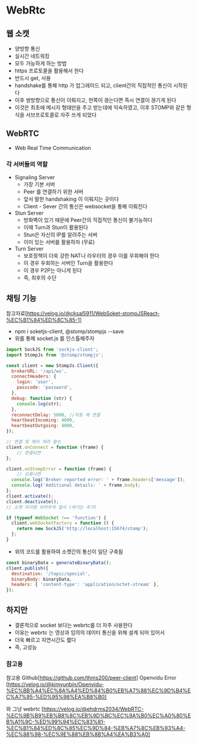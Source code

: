 # WebRtc
## 웹 소캣
- 양방향 통신
- 실시간 네트워킹
- 모두 가능하게 하는 방법
- https 프로토콜을 활용해서 한다
- 반드시 get, 사용
- handshake를 통해 http 가 업그레이드 되고, client간의 직접적인 통신이 시작된다
- 이후 쌍방향으로 통신이 이뤄지고, 한쪽이 끊는다면 즉시 연결이 끊기게 된다
- 이것은 최초에 메시지 형태만을 주고 받는데에 익숙하였고, 이후 STOMP와 같은 형식을 서브프로토콜로 자주 쓰게 되었다

## WebRTC
- Web Real Time Communication
### 각 서버들의 역할
- Signaling Server 
  - 가장 기본 서버
  - Peer 를 연결하기 위한 서버
  - 앞서 말한 handshaking 이 이뤄지는 곳이다
  - Client - Sever 간의 통신은 websocket을 통해 이뤄진다
- Stun Server
  - 방화벽이 있기 때문에 Peer간의 직접적인 통신이 불가능하다
  - 이때 Turn과 Stun이 활용된다
  - Stun은 자신의 IP를 알려주는 서버
  - 이미 있는 서버를 활용하자 (무료)
- Turn Server
  - 보호정책이 더욱 강한 NAT나 라우터의 경우 이를 우회해야 한다
  - 이 경우 우회하는 서버인 Turn을 활용한다
  - 이 경우 P2P는 아니게 된다
  - 즉, 최후의 수단

## 채팅 기능
참고자료[https://velog.io/@cksal5911/WebSoket-stompJSReact-%EC%B1%84%ED%8C%85-1]
- npm i soketjs-client, @stomp/stompjs --save
- 위를 통해 socket.js 를 인스톨해주자
```javascript
import SockJS from 'sockjs-client';
import StompJs from '@stomp/stompjs';

const client = new StompJs.Client({
  brokerURL: '/api/ws',
  connectHeaders: {
    login: 'user',
    passcode: 'password',
  },
  debug: function (str) {
    console.log(str);
  },
  reconnectDelay: 5000, //자동 재 연결
  heartbeatIncoming: 4000,
  heartbeatOutgoing: 4000,
});

// 연결 및 에러 처리 함수
client.onConnect = function (frame) {
    // 연결되면
};

client.onStompError = function (frame) {
    // 오류나면
  console.log('Broker reported error: ' + frame.headers['message']);
  console.log('Additional details: ' + frame.body);
};
client.activate();
client.deactivate();
// 소켓 미지원 브라우저 일시 (여기는 추가)

if (typeof WebSocket !== 'function') {
  client.webSocketFactory = function () {
    return new SockJS('http://localhost:15674/stomp');
  };
}
```

- 위의 코드를 활용하여 소켓간의 통신이 일단 구축됨
```javascript
const binaryData = generateBinaryData();
client.publish({
  destination: '/topic/special',
  binaryBody: binaryData,
  headers: { 'content-type': 'application/octet-stream' },
});
```

## 하지만
- 결론적으로 socket 보다는 webrtc를 더 자주 사용한다
- 이유는 webrtc 는 영상과 임의의 데이터 통신을 위해 셜계 되어 있어서
- 더욱 빠르고 지연시간도 짧다
- 즉, 고성능

### 참고용
참고용 Github[https://github.com/thms200/peer-client]
Openvidu Error [https://velog.io/@kimyunbin/Openvidu-%EC%BB%A4%EC%8A%A4%ED%84%B0%EB%A7%88%EC%9D%B4%EC%A7%95-%ED%95%98%EA%B8%B0]

와 그냥 webrtc [https://velog.io/@ehdrms2034/WebRTC-%EC%9B%B9%EB%B8%8C%EB%9D%BC%EC%9A%B0%EC%A0%80%EB%A1%9C-%ED%99%94%EC%83%81-%EC%B1%84%ED%8C%85%EC%9D%84-%EB%A7%8C%EB%93%A4-%EC%88%98-%EC%9E%88%EB%8B%A4%EA%B3%A0]
